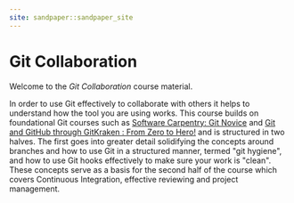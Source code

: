 ```yaml
---
site: sandpaper::sandpaper_site
---
```

# Git Collaboration

Welcome to the _Git Collaboration_ course material.

In order to use Git effectively to collaborate with others it helps to understand how the tool you are using works. This
course builds on foundational Git courses such as [Software Carpentry: Git Novice][swCarpentryGit] and
[Git and GitHub through GitKraken : From Zero to Hero!][zeroHero] and is structured in two halves. The first goes into
greater detail solidifying the concepts around branches and how to use Git in a structured manner, termed "git hygiene",
and how to use Git hooks effectively to make sure your work is "clean". These concepts serve as a basis for the second
half of the course which covers Continuous Integration, effective reviewing and project management.

[swCarpentryGit]: https://swcarpentry.github.io/git-novice/
[zeroHero]: https://srse-git-github-zero2hero.netlify.app
